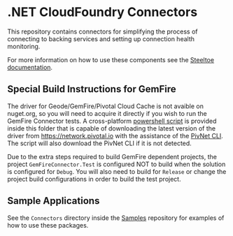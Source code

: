 # .NET CloudFoundry Connectors

This repository contains connectors for simplifying the process of connecting to backing services and setting up connection health monitoring.

For more information on how to use these components see the [Steeltoe documentation](https://steeltoe.io/).

## Special Build Instructions for GemFire

The driver for Geode/GemFire/Pivotal Cloud Cache is not avaible on nuget.org, so you will need to acquire it directly if you wish to run the GemFire Connector tests.
A cross-platform [powershell script](./EnableGemFire.ps1) is provided inside this folder that is capable of downloading the latest version of the driver from https://network.pivotal.io with the assistance of the [PivNet CLI](https://github.com/pivotal-cf/pivnet-cli). 
The script will also download the PivNet CLI if it is not detected.

Due to the extra steps required to build GemFire dependent projects, the project `GemFireConnector.Test` is configured NOT to build when the solution is configured for `Debug`.
You will also need to build for `Release` or change the project build configurations in order to build the test project.


## Sample Applications

See the `Connectors` directory inside the [Samples](https://github.com/SteeltoeOSS/Samples) repository for examples of how to use these packages.
